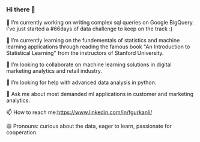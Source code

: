 ### Hi there 👋

🔭  I’m currently working on writing complex sql queries on Google BigQuery. I've just started a #66days of data challenge to keep on the track :)

🌱  I’m currently learning on the fundementals of statistics and machine learning applications through reading the famous book "An Introduction to
 Statistical Learning" from the instructors of Stanford University. 

👯  I’m looking to collaborate on machine learning solutions in digital marketing analytics and retail industry.

🤔  I’m looking for help with advanced data analysis in python.

💬  Ask me about most demanded ml applications in customer and marketing analytics.

📫  How to reach me:https://www.linkedin.com/in/fgurkanli/

😄  Pronouns: curious about the data, eager to learn, passionate for cooperation.

